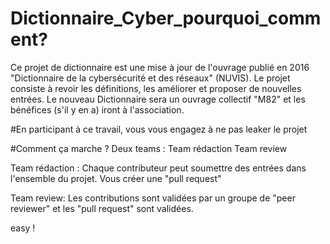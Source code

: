 
# Dictionnaire_Cyber_pourquoi_comment?

Ce projet de dictionnaire est une mise à jour de l'ouvrage publié en 2016 "Dictionnaire de la cybersécurité et des réseaux" (NUVIS).
Le projet consiste à revoir les définitions, les améliorer et proposer de nouvelles entrées. 
Le nouveau Dictionnaire sera un ouvrage collectif "M82" et les bénéfices (s'il y en a) iront à l'association.

#En participant à ce travail, vous vous engagez à ne pas leaker le projet 

#Comment ça marche ?
Deux teams :
  Team rédaction
  Team review
  
Team rédaction : Chaque contributeur peut soumettre des entrées dans l'ensemble du projet. Vous créer une "pull request"

Team review: Les contributions sont validées par un groupe de "peer reviewer" et les "pull request" sont validées.

easy !

